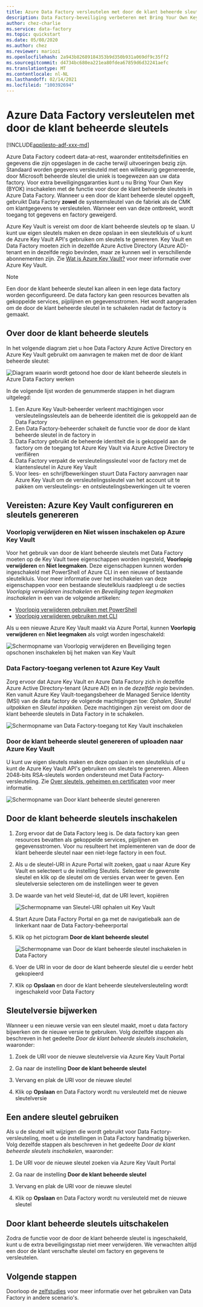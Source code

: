 ```yaml
---
title: Azure Data Factory versleutelen met door de klant beheerde sleutel
description: Data Factory-beveiliging verbeteren met Bring Your Own Key (BYOK)
author: chez-charlie
ms.service: data-factory
ms.topic: quickstart
ms.date: 05/08/2020
ms.author: chez
ms.reviewer: mariozi
ms.openlocfilehash: 2a943b82689184353b9d350b931a069df9c35ff2
ms.sourcegitcommit: d4734bc680ea221ea80fdea67859d6d32241aefc
ms.translationtype: MT
ms.contentlocale: nl-NL
ms.lasthandoff: 02/14/2021
ms.locfileid: "100392694"
---
```

# <a name="encrypt-azure-data-factory-with-customer-managed-keys"></a>Azure Data Factory versleutelen met door de klant beheerde sleutels

[!INCLUDE[appliesto-adf-xxx-md](includes/appliesto-adf-xxx-md.md)]

Azure Data Factory codeert data-at-rest, waaronder entiteitsdefinities en gegevens die zijn opgeslagen in de cache terwijl uitvoeringen bezig zijn. Standaard worden gegevens versleuteld met een willekeurig gegenereerde, door Microsoft beheerde sleutel die uniek is toegewezen aan uw data factory. Voor extra beveiligingsgaranties kunt u nu Bring Your Own Key (BYOK) inschakelen met de functie voor door de klant beheerde sleutels in Azure Data Factory. Wanneer u een door de klant beheerde sleutel opgeeft, gebruikt Data Factory __zowel__ de systeemsleutel van de fabriek als de CMK om klantgegevens te versleutelen. Wanneer een van deze ontbreekt, wordt toegang tot gegevens en factory geweigerd.

Azure Key Vault is vereist om door de klant beheerde sleutels op te slaan. U kunt uw eigen sleutels maken en deze opslaan in een sleutelkluis of u kunt de Azure Key Vault API's gebruiken om sleutels te genereren. Key Vault en Data Factory moeten zich in dezelfde Azure Active Directory (Azure AD)-tenant en in dezelfde regio bevinden, maar ze kunnen wel in verschillende abonnementen zijn. Zie [Wat is Azure Key Vault?](../key-vault/general/overview.md) voor meer informatie over Azure Key Vault.

> [!NOTE]
> Een door de klant beheerde sleutel kan alleen in een lege data factory worden geconfigureerd. De data factory kan geen resources bevatten als gekoppelde services, pijplijnen en gegevensstromen. Het wordt aangeraden om de door de klant beheerde sleutel in te schakelen nadat de factory is gemaakt.

## <a name="about-customer-managed-keys"></a>Over door de klant beheerde sleutels

In het volgende diagram ziet u hoe Data Factory Azure Active Directory en Azure Key Vault gebruikt om aanvragen te maken met de door de klant beheerde sleutel:

  ![Diagram waarin wordt getoond hoe door de klant beheerde sleutels in Azure Data Factory werken](media/enable-customer-managed-key/encryption-customer-managed-keys-diagram.png)

In de volgende lijst worden de genummerde stappen in het diagram uitgelegd:

1. Een Azure Key Vault-beheerder verleent machtigingen voor versleutelingssleutels aan de beheerde identiteit die is gekoppeld aan de Data Factory
1. Een Data Factory-beheerder schakelt de functie voor de door de klant beheerde sleutel in de factory in
1. Data Factory gebruikt de beheerde identiteit die is gekoppeld aan de factory om de toegang tot Azure Key Vault via Azure Active Directory te verifiëren
1. Data Factory verpakt de versleutelingssleutel voor de factory met de klantensleutel in Azure Key Vault
1. Voor lees- en schrijfbewerkingen stuurt Data Factory aanvragen naar Azure Key Vault om de versleutelingssleutel van het account uit te pakken om versleutelings- en ontsleutelingsbewerkingen uit te voeren

## <a name="prerequisites---configure-azure-key-vault-and-generate-keys"></a>Vereisten: Azure Key Vault configureren en sleutels genereren

### <a name="enable-soft-delete-and-do-not-purge-on-azure-key-vault"></a>Voorlopig verwijderen en Niet wissen inschakelen op Azure Key Vault

Voor het gebruik van door de klant beheerde sleutels met Data Factory moeten op de Key Vault twee eigenschappen worden ingesteld, __Voorlopig verwijderen__ en __Niet leegmaken__. Deze eigenschappen kunnen worden ingeschakeld met PowerShell of Azure CLI in een nieuwe of bestaande sleutelkluis. Voor meer informatie over het inschakelen van deze eigenschappen voor een bestaande sleutelkluis raadpleegt u de secties _Voorlopig verwijderen inschakelen_ en _Beveiliging tegen leegmaken inschakelen_ in een van de volgende artikelen:

- [Voorlopig verwijderen gebruiken met PowerShell](../key-vault/general/key-vault-recovery.md)
- [Voorlopig verwijderen gebruiken met CLI](../key-vault/general/key-vault-recovery.md)

Als u een nieuwe Azure Key Vault maakt via Azure Portal, kunnen __Voorlopig verwijderen__ en __Niet leegmaken__ als volgt worden ingeschakeld:

  ![Schermopname van Voorlopig verwijderen en Beveiliging tegen opschonen inschakelen bij het maken van Key Vault](media/enable-customer-managed-key/01-enable-purge-protection.png)

### <a name="grant-data-factory-access-to-azure-key-vault"></a>Data Factory-toegang verlenen tot Azure Key Vault

Zorg ervoor dat Azure Key Vault en Azure Data Factory zich in dezelfde Azure Active Directory-tenant (Azure AD) en in de _dezelfde regio_ bevinden. Ken vanuit Azure Key Vault-toegangsbeheer de Managed Service Identity (MSI) van de data factory de volgende machtigingen toe: _Ophalen_, _Sleutel uitpakken_ en _Sleutel inpakken_. Deze machtigingen zijn vereist om door de klant beheerde sleutels in Data Factory in te schakelen.

  ![Schermopname van Data Factory-toegang tot Key Vault inschakelen](media/enable-customer-managed-key/02-access-policy-factory-managed-identities.png)

### <a name="generate-or-upload-customer-managed-key-to-azure-key-vault"></a>Door de klant beheerde sleutel genereren of uploaden naar Azure Key Vault

U kunt uw eigen sleutels maken en deze opslaan in een sleutelkluis of u kunt de Azure Key Vault API's gebruiken om sleutels te genereren. Alleen 2048-bits RSA-sleutels worden ondersteund met Data Factory-versleuteling. Zie [Over sleutels, geheimen en certificaten](../key-vault/general/about-keys-secrets-certificates.md) voor meer informatie.

  ![Schermopname van Door klant beheerde sleutel genereren](media/enable-customer-managed-key/03-create-key.png)

## <a name="enable-customer-managed-keys"></a>Door de klant beheerde sleutels inschakelen

1. Zorg ervoor dat de Data Factory leeg is. De data factory kan geen resources bevatten als gekoppelde services, pijplijnen en gegevensstromen. Voor nu resulteert het implementeren van de door de klant beheerde sleutel naar een niet-lege factory in een fout.

1. Als u de sleutel-URI in Azure Portal wilt zoeken, gaat u naar Azure Key Vault en selecteert u de instelling Sleutels. Selecteer de gewenste sleutel en klik op de sleutel om de versies ervan weer te geven. Een sleutelversie selecteren om de instellingen weer te geven

1. De waarde van het veld Sleutel-id, dat de URI levert, kopiëren

    ![Schermopname van Sleutel-URI ophalen uit Key Vault](media/enable-customer-managed-key/04-get-key-identifier.png)

1. Start Azure Data Factory Portal en ga met de navigatiebalk aan de linkerkant naar de Data Factory-beheerportal

1. Klik op het pictogram __Door de klant beheerde sleutel__

    ![Schermopname van Door de klant beheerde sleutel inschakelen in Data Factory](media/enable-customer-managed-key/05-customer-managed-key-configuration.png)

1. Voer de URI in voor de door de klant beheerde sleutel die u eerder hebt gekopieerd

1. Klik op __Opslaan__ en door de klant beheerde sleutelversleuteling wordt ingeschakeld voor Data Factory

## <a name="update-key-version"></a>Sleutelversie bijwerken

Wanneer u een nieuwe versie van een sleutel maakt, moet u data factory bijwerken om de nieuwe versie te gebruiken. Volg dezelfde stappen als beschreven in het gedeelte _Door de klant beheerde sleutels inschakelen_, waaronder:

1. Zoek de URI voor de nieuwe sleutelversie via Azure Key Vault Portal

1. Ga naar de instelling __Door de klant beheerde sleutel__

1. Vervang en plak de URI voor de nieuwe sleutel

1. Klik op __Opslaan__ en Data Factory wordt nu versleuteld met de nieuwe sleutelversie

## <a name="use-a-different-key"></a>Een andere sleutel gebruiken

Als u de sleutel wilt wijzigen die wordt gebruikt voor Data Factory-versleuteling, moet u de instellingen in Data Factory handmatig bijwerken. Volg dezelfde stappen als beschreven in het gedeelte _Door de klant beheerde sleutels inschakelen_, waaronder:

1. De URI voor de nieuwe sleutel zoeken via Azure Key Vault Portal

1. Ga naar de instelling __Door de klant beheerde sleutel__

1. Vervang en plak de URI voor de nieuwe sleutel

1. Klik op __Opslaan__ en Data Factory wordt nu versleuteld met de nieuwe sleutel

## <a name="disable-customer-managed-keys"></a>Door klant beheerde sleutels uitschakelen

Zodra de functie voor de door de klant beheerde sleutel is ingeschakeld, kunt u de extra beveiligingsstap niet meer verwijderen. We verwachten altijd een door de klant verschafte sleutel om factory en gegevens te versleutelen.

## <a name="next-steps"></a>Volgende stappen

Doorloop de [zelfstudies](tutorial-copy-data-dot-net.md) voor meer informatie over het gebruiken van Data Factory in andere scenario's.